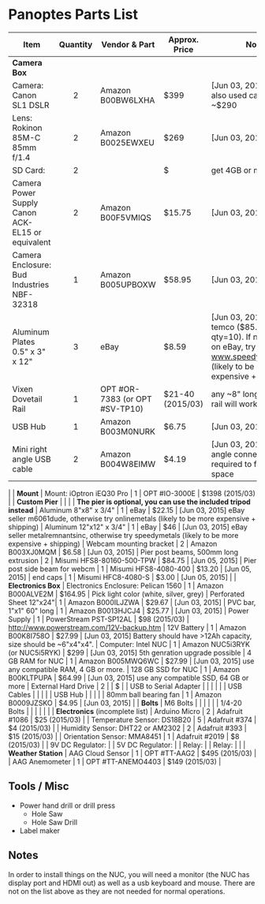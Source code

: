 # Panoptes Parts List


| Item | Quantity | Vendor & Part | Approx. Price | Notes
|---|:---:|---|---|---
| __Camera Box__
| Camera: Canon SL1 DSLR  | 2  | Amazon B00BW6LXHA | $399 | [Jun 03, 2015] check also used cameras, at ~$290
| Lens: Rokinon 85M-C 85mm f/1.4 | 2 | Amazon B0025EWXEU | $269 | [Jun 03, 2015] 
| SD Card: | 2 | | $ | get 4GB or more
| Camera Power Supply Canon ACK-EL15 or equivalent  | 2 | Amazon B00F5VMIQS | $15.75 | [Jun 03, 2015] 
| Camera Enclosure: Bud Industries NBF-32318 |  1 | Amazon B005UPBOXW | $58.95 | [Jun 03, 2015] 
| Aluminum Plates 0.5" x 3" x 12" | 3 | eBay | $8.59 | [Jun 03, 2015] ebay temco ($85.58 for qty=10). If not available on eBay, try www.speedymetals.com (likely to be more expensive + shipping)
| Vixen Dovetail Rail | 1 | OPT #OR-7383 (or OPT #SV-TP10) | $21-40 (2015/03) | any ~8" long Vixen style rail will work
| USB Hub | 1 | Amazon B003M0NURK | $6.75 | [Jun 03, 2015] 
| Mini right angle USB cable | 2 | Amazon B004W8EIMW | $4.19 | [Jun 03, 2015] Right angle connected required to fit in tight space
|
| __Mount__
| Mount: iOptron iEQ30 Pro | 1 | OPT #IO-3000E | $1398 (2015/03)
|
| __Custom Pier__ | | | | __The pier is optional, you can use the included tripod instead__
| Aluminum 8"x8" x 3/4" | 1 | eBay | $22.15 | [Jun 03, 2015] eBay seller m6061dude, otherwise try onlinemetals (likely to be more expensive + shipping)
| Aluminum 12"x12" x 3/4" | 1 | eBay | $46 | [Jun 03, 2015] eBay seller metalremnantsinc, otherwise try speedymetals (likely to be more expensive + shipping)
| Webcam mounting bracket | 2 | Amazon B003XJ0MQM | $6.58 | [Jun 03, 2015] 
| Pier post beams, 500mm long extrusion | 2 | Misumi HFS8-80160-500-TPW | $84.75 | [Jun 05, 2015]
| Pier post side beam for webcm | 1 | Misumi HFS8-4080-400 | $13.20 | [Jun 05, 2015]
| end caps | 1 | Misumi HFC8-4080-S | $3.00 | [Jun 05, 2015]
|
| __Electronics Box__
| Electronics Enclosure: Pelican 1560 | 1 | Amazon B000ALVE2M | $164.95 | Pick light color (white, silver, grey)
| Perforated Sheet 12"x24"| 1 | Amazon B000ILJZWA | $29.67 | [Jun 03, 2015] 
| PVC bar, 1"x1" 60" long | 1 | Amazon B0013HJCJ4 | $25.77 | [Jun 03, 2015] 
| Power Supply | 1 | PowerStream PST-SP12AL | $98 (2015/03) | http://www.powerstream.com/12V-backup.htm
| 12V Battery | 1 | Amazon B00K8I758O | $27.99 | [Jun 03, 2015] Battery should have >12Ah capacity, size should be ~6"x4"x4".
| Computer: Intel NUC | 1 | Amazon NUC5i3RYK (or NUC5i5RYK) | $299 | [Jun 03, 2015] 5th genration upgrade possible
| 4 GB RAM for NUC | 1 | Amazon B005MWQ6WC | $27.99 | [Jun 03, 2015] use any compatible RAM, 4 GB or more. 
| 128 GB SSD for NUC | 1 | Amazon B00KLTPUPA | $64.99 | [Jun 03, 2015] use any compatible SSD, 64 GB or more 
| External Hard Drive | 2 | | $ | 
| USB to Serial Adapter | | | | |
| USB Cables | | | |
| USB Hub | | | |
| 80mm ball bearing fan | 1 | Amazon B0009JZSKO | $4.95 | [Jun 03, 2015]
|
| __Bolts__
| M6 Bolts | | | | |
| 1/4-20 Bolts | | | | |
|
| __Electronics__ (incomplete list)
| Arduino Micro | 2 | Adafruit #1086 | $25 (2015/03) |
| Temperature Sensor: DS18B20 | 5 | Adafruit #374 | $4 (2015/03) | 
| Humidity Sensor: DHT22 or AM2302 | 2 | Adafruit #393 | $15 (2015/03) | 
| Orientation Sensor: MMA8451 | 1 | Adafruit #2019 | $8 (2015/03) | 
| 9V DC Regulator: | 
| 5V DC Regulator: |
| Relay: |
| Relay: | 
|
| __Weather Station__
| AAG Cloud Sensor | 1 | OPT #TT-AAG2 | $495 (2015/03) | 
| AAG Anemometer | 1 | OPT #TT-ANEMO4403 | $149 (2015/03) | 


## Tools / Misc

* Power hand drill or drill press
	* Hole Saw
	* Hole Saw Drill
* Label maker


## Notes

In order to install things on the NUC, you will need a monitor (the NUC has display port and HDMI out) as well as a usb keyboard and mouse. There are not on the list above as they are not needed for normal operations.
